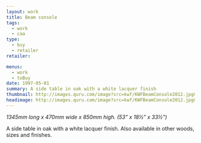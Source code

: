 ```yaml
---
layout: work
title: Beam console
tags:
  - work
  - caa
type:
  - buy
  - retailer
retailer:

menus:
  - work
  - toBuy
date: 1997-05-01
summary: A side table in oak with a white lacquer finish
thumbnail: http://images.quru.com/image?src=kwf/KWFBeamConsole2012.jpg&top=0.05&width=175&height=175&fill=auto
headimage: http://images.quru.com/image?src=kwf/KWFBeamConsole2012.jpg&left10&right=0.9&top=0.15&bottom=0.9
---
```

_1345mm long x 470mm wide x 850mm high. (53” x 18&frac12;” x 33&frac12;”)_

A side table in oak with a white lacquer finish. Also available in other woods, sizes and finishes.
